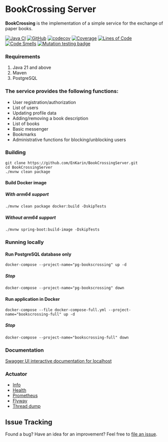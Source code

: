 # BookCrossing Server

**BookCrossing** is the implementation of a simple service for the exchange of paper books.

[![Java CI](https://github.com/EnKarin/BookCrossingServer/actions/workflows/build.yml/badge.svg)](https://github.com/EnKarin/BookCrossingServer/actions/workflows/build.yml)
[![GitHub](https://img.shields.io/badge/license-MIT-green.svg)](https://github.com/EnKarin/BookCrossingServer/blob/master/LICENSE "MIT")
[![codecov](https://codecov.io/gh/EnKarin/BookCrossingServer/branch/master/graph/badge.svg)](https://codecov.io/gh/EnKarin/BookCrossingServer)
[![Coverage](https://sonarcloud.io/api/project_badges/measure?project=io.github.enkarin%3Abookcrossing&metric=coverage)](https://sonarcloud.io/summary/new_code?id=io.github.enkarin%3Abookcrossing)
[![Lines of Code](https://sonarcloud.io/api/project_badges/measure?project=io.github.enkarin%3Abookcrossing&metric=ncloc)](https://sonarcloud.io/summary/new_code?id=io.github.enkarin%3Abookcrossing)
[![Code Smells](https://sonarcloud.io/api/project_badges/measure?project=io.github.enkarin%3Abookcrossing&metric=code_smells)](https://sonarcloud.io/summary/new_code?id=io.github.enkarin%3Abookcrossing)
[![Mutation testing badge](https://img.shields.io/endpoint?style=plastic&url=https%3A%2F%2Fbadge-api.stryker-mutator.io%2Fgithub.com%2FEnKarin%2FBookCrossingServer%2Fmaster)](https://dashboard.stryker-mutator.io/reports/github.com/EnKarin/BookCrossingServer/master)

### Requirements

1. Java 21 and above
2. Maven
3. PostgreSQL

### The service provides the following functions:

- User registration/authorization
- List of users
- Updating profile data
- Adding/removing a book description
- List of books
- Basic messenger
- Bookmarks
- Administrative functions for blocking/unblocking users

### Building

```shell
git clone https://github.com/EnKarin/BookCrossingServer.git
cd BookCrossingServer
./mvnw clean package
```

#### Build Docker image

##### With arm64 support

```shell
./mvnw clean package docker:build -DskipTests
```

##### Without arm64 support

```shell
./mvnw spring-boot:build-image -DskipTests
```

### Running locally

#### Run PostgreSQL database only

```shell
docker-compose --project-name="pg-bookscrossing" up -d
```

##### Stop

```shell
docker-compose --project-name="pg-bookscrossing" down
```

#### Run application in Docker

```shell
docker-compose --file docker-compose-full.yml --project-name="bookscrossing-full" up -d
```

##### Stop

```shell
docker-compose --project-name="bookscrossing-full" down
```

### Documentation

[Swagger UI interactive documentation for localhost](https://localhost:8090/actuator/swagger-ui)

### Actuator

- [Info](https://localhost:8090/actuator/info)
- [Health](https://localhost:8090/actuator/health)
- [Prometheus](https://localhost:8090/actuator/prometheus)
- [Flyway](https://localhost:8090/actuator/flyway)
- [Thread dump](https://localhost:8090/actuator/threaddump)

## Issue Tracking

Found a bug? Have an idea for an improvement? Feel free to [file an issue](../../issues).
